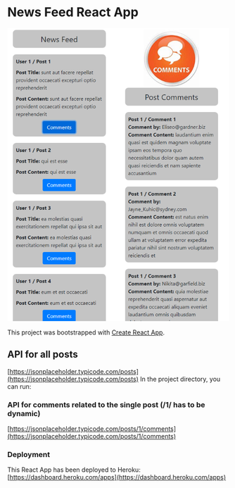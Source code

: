 # News Feed React App

![Output](readmeimg.PNG)

This project was bootstrapped with [Create React App](https://github.com/facebook/create-react-app).

## API for all posts

[https://jsonplaceholder.typicode.com/posts](https://jsonplaceholder.typicode.com/posts)
In the project directory, you can run:

### API for comments related to the single post (/1/ has to be dynamic)

[https://jsonplaceholder.typicode.com/posts/1/comments](https://jsonplaceholder.typicode.com/posts/1/comments)

### Deployment

This React App has been deployed to Heroku: [https://dashboard.heroku.com/apps](https://dashboard.heroku.com/apps)
